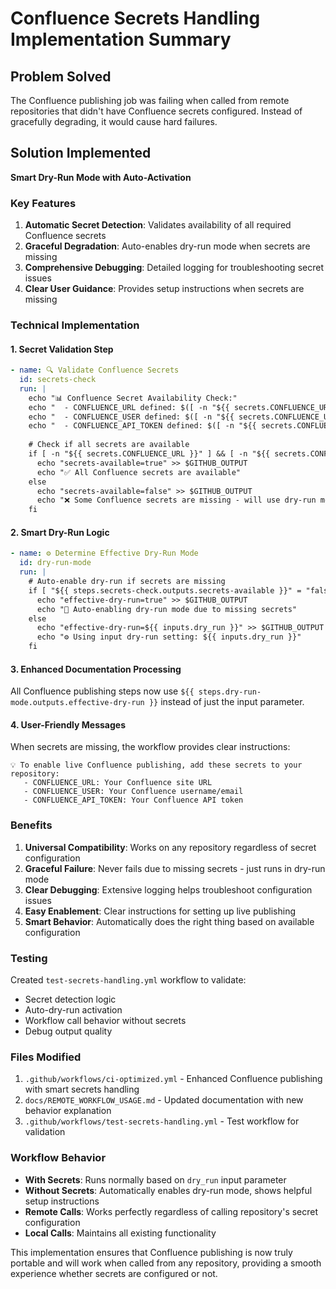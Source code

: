 # Confluence Secrets Handling Implementation Summary

## Problem Solved
The Confluence publishing job was failing when called from remote repositories that didn't have Confluence secrets configured. Instead of gracefully degrading, it would cause hard failures.

## Solution Implemented
**Smart Dry-Run Mode with Auto-Activation**

### Key Features
1. **Automatic Secret Detection**: Validates availability of all required Confluence secrets
2. **Graceful Degradation**: Auto-enables dry-run mode when secrets are missing
3. **Comprehensive Debugging**: Detailed logging for troubleshooting secret issues
4. **Clear User Guidance**: Provides setup instructions when secrets are missing

### Technical Implementation

#### 1. Secret Validation Step
```yaml
- name: 🔍 Validate Confluence Secrets
  id: secrets-check
  run: |
    echo "📊 Confluence Secret Availability Check:"
    echo "  - CONFLUENCE_URL defined: $([ -n "${{ secrets.CONFLUENCE_URL }}" ] && echo 'true' || echo 'false')"
    echo "  - CONFLUENCE_USER defined: $([ -n "${{ secrets.CONFLUENCE_USER }}" ] && echo 'true' || echo 'false')"
    echo "  - CONFLUENCE_API_TOKEN defined: $([ -n "${{ secrets.CONFLUENCE_API_TOKEN }}" ] && echo 'true' || echo 'false')"
    
    # Check if all secrets are available
    if [ -n "${{ secrets.CONFLUENCE_URL }}" ] && [ -n "${{ secrets.CONFLUENCE_USER }}" ] && [ -n "${{ secrets.CONFLUENCE_API_TOKEN }}" ]; then
      echo "secrets-available=true" >> $GITHUB_OUTPUT
      echo "✅ All Confluence secrets are available"
    else
      echo "secrets-available=false" >> $GITHUB_OUTPUT
      echo "❌ Some Confluence secrets are missing - will use dry-run mode"
    fi
```

#### 2. Smart Dry-Run Logic
```yaml
- name: ⚙️ Determine Effective Dry-Run Mode
  id: dry-run-mode
  run: |
    # Auto-enable dry-run if secrets are missing
    if [ "${{ steps.secrets-check.outputs.secrets-available }}" = "false" ]; then
      echo "effective-dry-run=true" >> $GITHUB_OUTPUT
      echo "🔄 Auto-enabling dry-run mode due to missing secrets"
    else
      echo "effective-dry-run=${{ inputs.dry_run }}" >> $GITHUB_OUTPUT
      echo "⚙️ Using input dry-run setting: ${{ inputs.dry_run }}"
    fi
```

#### 3. Enhanced Documentation Processing
All Confluence publishing steps now use `${{ steps.dry-run-mode.outputs.effective-dry-run }}` instead of just the input parameter.

#### 4. User-Friendly Messages
When secrets are missing, the workflow provides clear instructions:
```
💡 To enable live Confluence publishing, add these secrets to your repository:
   - CONFLUENCE_URL: Your Confluence site URL
   - CONFLUENCE_USER: Your Confluence username/email
   - CONFLUENCE_API_TOKEN: Your Confluence API token
```

### Benefits
1. **Universal Compatibility**: Works on any repository regardless of secret configuration
2. **Graceful Failure**: Never fails due to missing secrets - just runs in dry-run mode
3. **Clear Debugging**: Extensive logging helps troubleshoot configuration issues
4. **Easy Enablement**: Clear instructions for setting up live publishing
5. **Smart Behavior**: Automatically does the right thing based on available configuration

### Testing
Created `test-secrets-handling.yml` workflow to validate:
- Secret detection logic
- Auto-dry-run activation
- Workflow call behavior without secrets
- Debug output quality

### Files Modified
1. `.github/workflows/ci-optimized.yml` - Enhanced Confluence publishing with smart secrets handling
2. `docs/REMOTE_WORKFLOW_USAGE.md` - Updated documentation with new behavior explanation
3. `.github/workflows/test-secrets-handling.yml` - Test workflow for validation

### Workflow Behavior
- **With Secrets**: Runs normally based on `dry_run` input parameter
- **Without Secrets**: Automatically enables dry-run mode, shows helpful setup instructions
- **Remote Calls**: Works perfectly regardless of calling repository's secret configuration
- **Local Calls**: Maintains all existing functionality

This implementation ensures that Confluence publishing is now truly portable and will work when called from any repository, providing a smooth experience whether secrets are configured or not.
